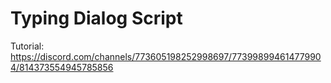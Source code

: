 # Typing Dialog Script

Tutorial:\
https://discord.com/channels/773605198252998697/773998994614779904/814373554945785856
